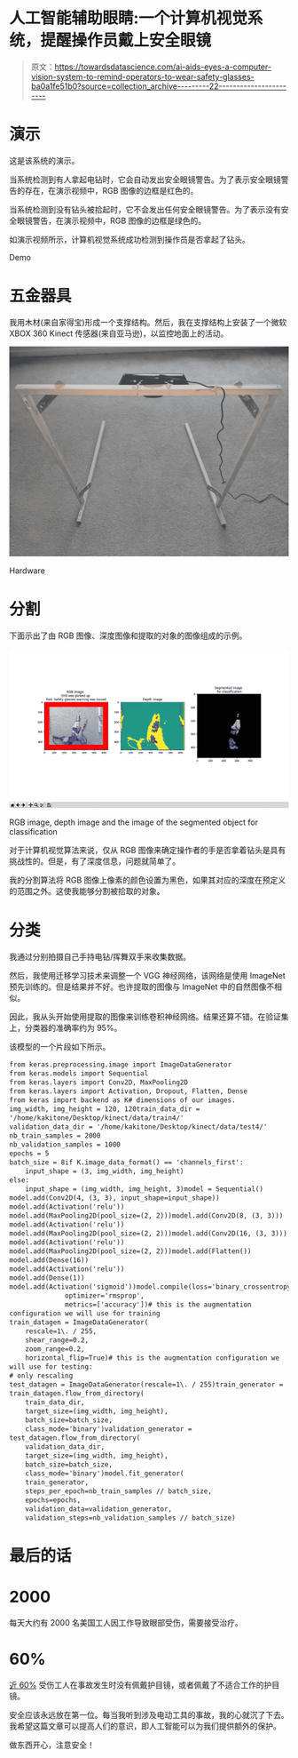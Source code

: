 # 人工智能辅助眼睛:一个计算机视觉系统，提醒操作员戴上安全眼镜

> 原文：<https://towardsdatascience.com/ai-aids-eyes-a-computer-vision-system-to-remind-operators-to-wear-safety-glasses-ba0a1fe51b0?source=collection_archive---------22----------------------->

# 演示

这是该系统的演示。

当系统检测到有人拿起电钻时，它会自动发出安全眼镜警告。为了表示安全眼镜警告的存在，在演示视频中，RGB 图像的边框是红色的。

当系统检测到没有钻头被拾起时，它不会发出任何安全眼镜警告。为了表示没有安全眼镜警告，在演示视频中，RGB 图像的边框是绿色的。

如演示视频所示，计算机视觉系统成功检测到操作员是否拿起了钻头。

Demo

# 五金器具

我用木材(来自家得宝)形成一个支撑结构。然后，我在支撑结构上安装了一个微软 XBOX 360 Kinect 传感器(来自亚马逊)，以监控地面上的活动。

![](img/7a2ba4a2efce4f00f113c2ee9d4ff382.png)

Hardware

# 分割

下面示出了由 RGB 图像、深度图像和提取的对象的图像组成的示例。

![](img/c72a4656fc85a6996e8c84ba86d88d4e.png)

RGB image, depth image and the image of the segmented object for classification

对于计算机视觉算法来说，仅从 RGB 图像来确定操作者的手是否拿着钻头是具有挑战性的。但是，有了深度信息，问题就简单了。

我的分割算法将 RGB 图像上像素的颜色设置为黑色，如果其对应的深度在预定义的范围之外。这使我能够分割被拾取的对象。

# 分类

我通过分别拍摄自己手持电钻/挥舞双手来收集数据。

然后，我使用迁移学习技术来调整一个 VGG 神经网络，该网络是使用 ImageNet 预先训练的。但是结果并不好。也许提取的图像与 ImageNet 中的自然图像不相似。

因此，我从头开始使用提取的图像来训练卷积神经网络。结果还算不错。在验证集上，分类器的准确率约为 95%。

该模型的一个片段如下所示。

```
from keras.preprocessing.image import ImageDataGenerator
from keras.models import Sequential
from keras.layers import Conv2D, MaxPooling2D
from keras.layers import Activation, Dropout, Flatten, Dense
from keras import backend as K# dimensions of our images.
img_width, img_height = 120, 120train_data_dir = '/home/kakitone/Desktop/kinect/data/train4/'
validation_data_dir = '/home/kakitone/Desktop/kinect/data/test4/'
nb_train_samples = 2000
nb_validation_samples = 1000
epochs = 5
batch_size = 8if K.image_data_format() == 'channels_first':
    input_shape = (3, img_width, img_height)
else:
    input_shape = (img_width, img_height, 3)model = Sequential()
model.add(Conv2D(4, (3, 3), input_shape=input_shape))
model.add(Activation('relu'))
model.add(MaxPooling2D(pool_size=(2, 2)))model.add(Conv2D(8, (3, 3)))
model.add(Activation('relu'))
model.add(MaxPooling2D(pool_size=(2, 2)))model.add(Conv2D(16, (3, 3)))
model.add(Activation('relu'))
model.add(MaxPooling2D(pool_size=(2, 2)))model.add(Flatten())
model.add(Dense(16))
model.add(Activation('relu'))
model.add(Dense(1))
model.add(Activation('sigmoid'))model.compile(loss='binary_crossentropy',
              optimizer='rmsprop',
              metrics=['accuracy'])# this is the augmentation configuration we will use for training
train_datagen = ImageDataGenerator(
    rescale=1\. / 255,
    shear_range=0.2,
    zoom_range=0.2,
    horizontal_flip=True)# this is the augmentation configuration we will use for testing:
# only rescaling
test_datagen = ImageDataGenerator(rescale=1\. / 255)train_generator = train_datagen.flow_from_directory(
    train_data_dir,
    target_size=(img_width, img_height),
    batch_size=batch_size,
    class_mode='binary')validation_generator = test_datagen.flow_from_directory(
    validation_data_dir,
    target_size=(img_width, img_height),
    batch_size=batch_size,
    class_mode='binary')model.fit_generator(
    train_generator,
    steps_per_epoch=nb_train_samples // batch_size,
    epochs=epochs,
    validation_data=validation_generator,
    validation_steps=nb_validation_samples // batch_size)
```

# 最后的话

# 2000

每天大约有 2000 名美国工人因工作导致眼部受伤，需要接受治疗。

# 60%

[近 60%](https://www.ehstoday.com/ppe/eye_face_head/watch_importance_protecting) 受伤工人在事故发生时没有佩戴护目镜，或者佩戴了不适合工作的护目镜。

安全应该永远放在第一位。每当我听到涉及电动工具的事故，我的心就沉了下去。我希望这篇文章可以提高人们的意识，即人工智能可以为我们提供额外的保护。

做东西开心，注意安全！
